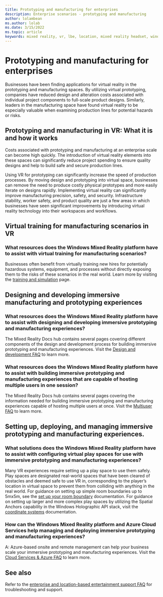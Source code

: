 ```yaml
---
title: Prototyping and manufacturing for enterprises
description: Enterprise scenarios - prototyping and manufacturing
author: lolambean
ms.author: lolab
ms.date: 3/15/2022
ms.topic: article
keywords: mixed reality, vr, lbe, location, mixed reality headset, windows mixed reality headset, virtual reality headset, hardware, HoloLens, multiuser, cloud services, azure, prototyping, manufacturing
---
```


# Prototyping and manufacturing for enterprises

Businesses have been finding applications for virtual reality in the prototyping and manufacturing spaces. By utilizing virtual prototyping, companies have reduced design and alteration costs associated with individual project components to full-scale product designs. Similarly, leaders in the manufacturing space have found virtual reality to be especially valuable when examining production lines for potential hazards or risks.  

## Prototyping and manufacturing in VR: What it is and how it works 

Costs associated with prototyping and manufacturing at an enterprise scale can become high quickly. The introduction of virtual reality elements into these spaces can significantly reduce project spending to ensure quality designs and help to build safe and secure production lines. 

Using VR for prototyping can significantly increase the speed of production processes. By moving design and prototyping into virtual space, businesses can remove the need to produce costly physical prototypes and more easily iterate on designs rapidly. Implementing virtual reality can significantly improve manufacturing precision, safety, and security. Infrastructure stability, worker safety, and product quality are just a few areas in which businesses have seen significant improvements by introducing virtual reality technology into their workspaces and workflows. 

## Virtual training for manufacturing scenarios in VR 

### What resources does the Windows Mixed Reality platform have to assist with virtual training for manufacturing scenarios? 

Businesses often benefit from virtually training new hires for potentially hazardous systems, equipment, and processes without directly exposing them to the risks of these scenarios in the real world. Learn more by visiting the [training and simulation](training-simulation.md) page.

## Designing and developing immersive manufacturing and prototyping experiences  

### What resources does the Windows Mixed Reality platform have to assist with designing and developing immersive prototyping and manufacturing experiences?

The Mixed Reality Docs hub contains several pages covering different components of the design and development process for building immersive prototyping and manufacturing experiences. Visit the [Design and development FAQ](enterprise-lbe-faq.md#design-and-development-faq) to learn more.

### What resources does the Windows Mixed Reality platform have to assist with building immersive prototyping and manufacturing experiences that are capable of hosting multiple users in one session?

The Mixed Reality Docs hub contains several pages covering the information needed for building immersive prototyping and manufacturing experiences capable of hosting multiple users at once. Visit the [Multiuser FAQ](enterprise-lbe-faq.md#multiuser-faq) to learn more.
 
## Setting up, deploying, and managing immersive prototyping and manufacturing experiences.

### What solutions does the Windows Mixed Reality platform have to assist with configuring virtual play spaces for use with immersive prototyping and manufacturing experiences? 

Many VR experiences require setting up a play space to use them safely. Play spaces are designated real-world spaces that have been cleared of obstacles and deemed safe to use VR in, corresponding to the player’s location in virtual space to prevent them from colliding with anything in the real world. For guidance on setting up simple room boundaries up to 5mx5m, see the [set up your room boundary](set-up-windows-mixed-reality.md#set-up-your-room-boundary) documentation. For guidance on setting up larger and more complex play spaces by utilizing the Spatial Anchors capability in the Windows Holographic API stack, visit the [coordinate systems](/windows/mixed-reality/design/coordinate-systems) documentation.  

### How can the Windows Mixed Reality platform and Azure Cloud Services help managing and deploying immersive prototyping and manufacturing experiences? 

A: Azure-based onsite and remote management can help your business scale your immersive prototyping and manufacturing experiences. Visit the [Cloud Services & Azure FAQ](enterprise-lbe-faq.md#cloud-services--azure-faq) to learn more.

## See also

Refer to the [enterprise and location-based entertainment support FAQ](enterprise-lbe-faq.md) for troubleshooting and support.